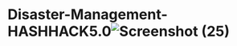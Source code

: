 # Disaster-Management-HASHHACK5.0![Screenshot (25)](https://user-images.githubusercontent.com/122378408/232314862-6456d2ad-0938-4eac-ba9f-a2a329b1d56a.png)
